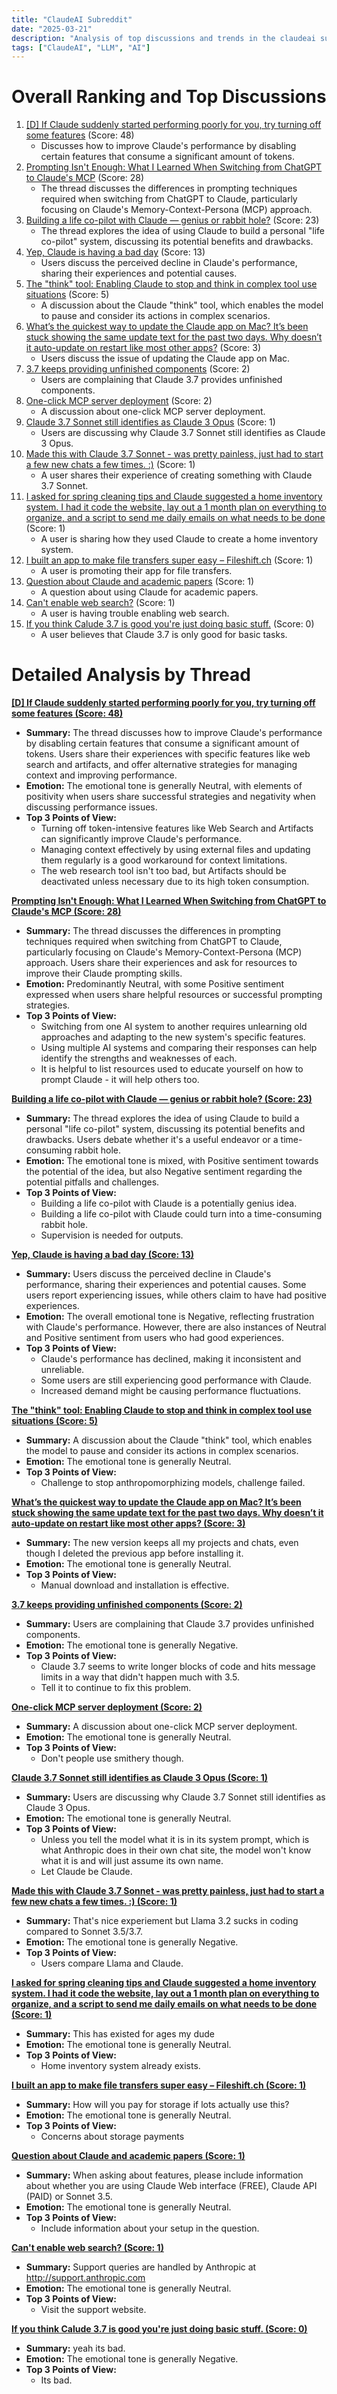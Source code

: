 ```yaml
---
title: "ClaudeAI Subreddit"
date: "2025-03-21"
description: "Analysis of top discussions and trends in the claudeai subreddit"
tags: ["ClaudeAI", "LLM", "AI"]
---
```


# Overall Ranking and Top Discussions
1.  [[D] If Claude suddenly started performing poorly for you, try turning off some features](https://www.reddit.com/r/ClaudeAI/comments/1jglsq0/if_claude_suddenly_started_performing_poorly_for/) (Score: 48)
    * Discusses how to improve Claude's performance by disabling certain features that consume a significant amount of tokens.
2.  [Prompting Isn't Enough: What I Learned When Switching from ChatGPT to Claude's MCP](https://www.reddit.com/r/ClaudeAI/comments/1jgmrvi/prompting_isnt_enough_what_i_learned_when/) (Score: 28)
    *  The thread discusses the differences in prompting techniques required when switching from ChatGPT to Claude, particularly focusing on Claude's Memory-Context-Persona (MCP) approach.
3.  [Building a life co-pilot with Claude — genius or rabbit hole?](https://www.reddit.com/r/ClaudeAI/comments/1jgmzza/building_a_life_copilot_with_claude_genius_or/) (Score: 23)
    * The thread explores the idea of using Claude to build a personal "life co-pilot" system, discussing its potential benefits and drawbacks.
4.  [Yep, Claude is having a bad day](https://www.reddit.com/r/ClaudeAI/comments/1jgmlbz/yep_claude_is_having_a_bad_day/) (Score: 13)
    * Users discuss the perceived decline in Claude's performance, sharing their experiences and potential causes.
5.  [The "think" tool: Enabling Claude to stop and think in complex tool use situations](https://www.anthropic.com/engineering/claude-think-tool) (Score: 5)
    * A discussion about the Claude "think" tool, which enables the model to pause and consider its actions in complex scenarios.
6.  [What’s the quickest way to update the Claude app on Mac? It’s been stuck showing the same update text for the past two days. Why doesn’t it auto-update on restart like most other apps?](https://i.redd.it/ms1a0za3w2qe1.png) (Score: 3)
    * Users discuss the issue of updating the Claude app on Mac.
7.  [3.7 keeps providing unfinished components](https://i.redd.it/iaeog7w2u2qe1.png) (Score: 2)
    * Users are complaining that Claude 3.7 provides unfinished components.
8.  [One-click MCP server deployment](https://www.reddit.com/r/ClaudeAI/comments/1jgpl6r/oneclick_mcp_server_deployment/) (Score: 2)
    * A discussion about one-click MCP server deployment.
9.  [Claude 3.7 Sonnet still identifies as  Claude 3 Opus](https://i.redd.it/7dpmpd0qg3qe1.png) (Score: 1)
    *  Users are discussing why Claude 3.7 Sonnet still identifies as Claude 3 Opus.
10. [Made this with Claude 3.7 Sonnet - was pretty painless, just had to start a few new chats a few times. :)](https://i.redd.it/jm0xhcqar2qe1.gif) (Score: 1)
    * A user shares their experience of creating something with Claude 3.7 Sonnet.
11. [I asked for spring cleaning tips and Claude suggested a home inventory system. I had it code the website, lay out a 1 month plan on everything to organize, and a script to send me daily emails on what needs to be done](https://v.redd.it/i9492q5lu2qe1) (Score: 1)
    * A user is sharing how they used Claude to create a home inventory system.
12. [I built an app to make file transfers super easy – Fileshift.ch](https://www.reddit.com/r/ClaudeAI/comments/1jgmbdb/i_built_an_app_to_make_file_transfers_super_easy/) (Score: 1)
    * A user is promoting their app for file transfers.
13. [Question about Claude and academic papers](https://www.reddit.com/r/ClaudeAI/comments/1jgmrvm/question_about_claude_and_academic_papers/) (Score: 1)
    * A question about using Claude for academic papers.
14. [Can't enable web search?](https://www.reddit.com/r/ClaudeAI/comments/1jgo9qu/cant_enable_web_search/) (Score: 1)
    * A user is having trouble enabling web search.
15. [If you think Calude 3.7 is good you're just doing basic stuff.](https://www.reddit.com/r/ClaudeAI/comments/1jgl9mb/if_you_think_calude_37_is_good_youre_just_doing/) (Score: 0)
    * A user believes that Claude 3.7 is only good for basic tasks.

# Detailed Analysis by Thread
**[[D] If Claude suddenly started performing poorly for you, try turning off some features (Score: 48)](https://www.reddit.com/r/ClaudeAI/comments/1jglsq0/if_claude_suddenly_started_performing_poorly_for/)**
*  **Summary:** The thread discusses how to improve Claude's performance by disabling certain features that consume a significant amount of tokens. Users share their experiences with specific features like web search and artifacts, and offer alternative strategies for managing context and improving performance.
*  **Emotion:** The emotional tone is generally Neutral, with elements of positivity when users share successful strategies and negativity when discussing performance issues.
*  **Top 3 Points of View:**
    *   Turning off token-intensive features like Web Search and Artifacts can significantly improve Claude's performance.
    *   Managing context effectively by using external files and updating them regularly is a good workaround for context limitations.
    *   The web research tool isn't too bad, but Artifacts should be deactivated unless necessary due to its high token consumption.

**[Prompting Isn't Enough: What I Learned When Switching from ChatGPT to Claude's MCP (Score: 28)](https://www.reddit.com/r/ClaudeAI/comments/1jgmrvi/prompting_isnt_enough_what_i_learned_when/)**
*  **Summary:** The thread discusses the differences in prompting techniques required when switching from ChatGPT to Claude, particularly focusing on Claude's Memory-Context-Persona (MCP) approach. Users share their experiences and ask for resources to improve their Claude prompting skills.
*  **Emotion:** Predominantly Neutral, with some Positive sentiment expressed when users share helpful resources or successful prompting strategies.
*  **Top 3 Points of View:**
    *   Switching from one AI system to another requires unlearning old approaches and adapting to the new system's specific features.
    *   Using multiple AI systems and comparing their responses can help identify the strengths and weaknesses of each.
    *   It is helpful to list resources used to educate yourself on how to prompt Claude - it will help others too.

**[Building a life co-pilot with Claude — genius or rabbit hole? (Score: 23)](https://www.reddit.com/r/ClaudeAI/comments/1jgmzza/building_a_life_copilot_with_claude_genius_or/)**
*  **Summary:** The thread explores the idea of using Claude to build a personal "life co-pilot" system, discussing its potential benefits and drawbacks. Users debate whether it's a useful endeavor or a time-consuming rabbit hole.
*  **Emotion:** The emotional tone is mixed, with Positive sentiment towards the potential of the idea, but also Negative sentiment regarding the potential pitfalls and challenges.
*  **Top 3 Points of View:**
    *   Building a life co-pilot with Claude is a potentially genius idea.
    *   Building a life co-pilot with Claude could turn into a time-consuming rabbit hole.
    *   Supervision is needed for outputs.

**[Yep, Claude is having a bad day (Score: 13)](https://www.reddit.com/r/ClaudeAI/comments/1jgmlbz/yep_claude_is_having_a_bad_day/)**
*  **Summary:** Users discuss the perceived decline in Claude's performance, sharing their experiences and potential causes. Some users report experiencing issues, while others claim to have had positive experiences.
*  **Emotion:** The overall emotional tone is Negative, reflecting frustration with Claude's performance. However, there are also instances of Neutral and Positive sentiment from users who had good experiences.
*  **Top 3 Points of View:**
    *   Claude's performance has declined, making it inconsistent and unreliable.
    *   Some users are still experiencing good performance with Claude.
    *   Increased demand might be causing performance fluctuations.

**[The "think" tool: Enabling Claude to stop and think in complex tool use situations (Score: 5)](https://www.anthropic.com/engineering/claude-think-tool)**
*  **Summary:** A discussion about the Claude "think" tool, which enables the model to pause and consider its actions in complex scenarios.
*  **Emotion:** The emotional tone is generally Neutral.
*  **Top 3 Points of View:**
    *   Challenge to stop anthropomorphizing models, challenge failed.

**[What’s the quickest way to update the Claude app on Mac? It’s been stuck showing the same update text for the past two days. Why doesn’t it auto-update on restart like most other apps? (Score: 3)](https://i.redd.it/ms1a0za3w2qe1.png)**
*  **Summary:** The new version keeps all my projects and chats, even though I deleted the previous app before installing it.
*  **Emotion:** The emotional tone is generally Neutral.
*  **Top 3 Points of View:**
    *   Manual download and installation is effective.

**[3.7 keeps providing unfinished components (Score: 2)](https://i.redd.it/iaeog7w2u2qe1.png)**
*  **Summary:** Users are complaining that Claude 3.7 provides unfinished components.
*  **Emotion:** The emotional tone is generally Negative.
*  **Top 3 Points of View:**
    *   Claude 3.7 seems to write longer blocks of code and hits message limits in a way that didn't happen much with 3.5.
    *   Tell it to continue to fix this problem.

**[One-click MCP server deployment (Score: 2)](https://www.reddit.com/r/ClaudeAI/comments/1jgpl6r/oneclick_mcp_server_deployment/)**
*  **Summary:** A discussion about one-click MCP server deployment.
*  **Emotion:** The emotional tone is generally Neutral.
*  **Top 3 Points of View:**
    *   Don't people use smithery though.

**[Claude 3.7 Sonnet still identifies as  Claude 3 Opus (Score: 1)](https://i.redd.it/7dpmpd0qg3qe1.png)**
*  **Summary:** Users are discussing why Claude 3.7 Sonnet still identifies as Claude 3 Opus.
*  **Emotion:** The emotional tone is generally Neutral.
*  **Top 3 Points of View:**
    *   Unless you tell the model what it is in its system prompt, which is what Anthropic does in their own chat site, the model won't know what it is and will just assume its own name.
    *  Let Claude be Claude.

**[Made this with Claude 3.7 Sonnet - was pretty painless, just had to start a few new chats a few times. :) (Score: 1)](https://i.redd.it/jm0xhcqar2qe1.gif)**
*  **Summary:** That's nice experiement but Llama 3.2 sucks in coding compared to Sonnet 3.5/3.7.
*  **Emotion:** The emotional tone is generally Negative.
*  **Top 3 Points of View:**
    *   Users compare Llama and Claude.

**[I asked for spring cleaning tips and Claude suggested a home inventory system. I had it code the website, lay out a 1 month plan on everything to organize, and a script to send me daily emails on what needs to be done (Score: 1)](https://v.redd.it/i9492q5lu2qe1)**
*  **Summary:** This has existed for ages my dude
*  **Emotion:** The emotional tone is generally Neutral.
*  **Top 3 Points of View:**
    *   Home inventory system already exists.

**[I built an app to make file transfers super easy – Fileshift.ch (Score: 1)](https://www.reddit.com/r/ClaudeAI/comments/1jgmbdb/i_built_an_app_to_make_file_transfers_super_easy/)**
*  **Summary:** How will you pay for storage if lots actually use this?
*  **Emotion:** The emotional tone is generally Neutral.
*  **Top 3 Points of View:**
    *   Concerns about storage payments

**[Question about Claude and academic papers (Score: 1)](https://www.reddit.com/r/ClaudeAI/comments/1jgmrvm/question_about_claude_and_academic_papers/)**
*  **Summary:** When asking about features, please include information about whether you are using Claude Web interface (FREE), Claude API (PAID) or Sonnet 3.5.
*  **Emotion:** The emotional tone is generally Neutral.
*  **Top 3 Points of View:**
    *   Include information about your setup in the question.

**[Can't enable web search? (Score: 1)](https://www.reddit.com/r/ClaudeAI/comments/1jgo9qu/cant_enable_web_search/)**
*  **Summary:** Support queries are handled by Anthropic at http://support.anthropic.com
*  **Emotion:** The emotional tone is generally Neutral.
*  **Top 3 Points of View:**
    *   Visit the support website.

**[If you think Calude 3.7 is good you're just doing basic stuff. (Score: 0)](https://www.reddit.com/r/ClaudeAI/comments/1jgl9mb/if_you_think_calude_37_is_good_youre_just_doing/)**
*  **Summary:** yeah its bad.
*  **Emotion:** The emotional tone is generally Negative.
*  **Top 3 Points of View:**
    *   Its bad.
